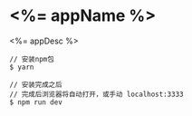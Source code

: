 # <%= appName %>
<%= appDesc %>

```
// 安装npm包
$ yarn

// 安装完成之后
// 完成后浏览器将自动打开，或手动 localhost:3333
$ npm run dev
```